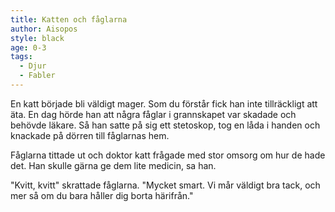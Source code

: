 ```yaml
---
title: Katten och fåglarna
author: Aisopos
style: black
age: 0-3
tags:
  - Djur
  - Fabler
---
```


En katt började bli väldigt mager. Som du förstår fick han inte tillräckligt att äta. En dag hörde han att några fåglar i grannskapet var skadade och behövde läkare. Så han satte på sig ett stetoskop, tog en låda i handen och knackade på dörren till fåglarnas hem.

Fåglarna tittade ut och doktor katt frågade med stor omsorg om hur de hade det. Han skulle gärna ge dem lite medicin, sa han.

"Kvitt, kvitt" skrattade fåglarna. "Mycket smart. Vi mår väldigt bra tack, och mer så om du bara håller dig borta härifrån."
